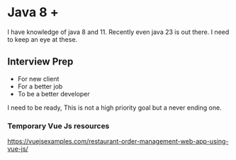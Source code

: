 # Java 8 +

I have knowledge of java 8 and 11. Recently even java 23 is out there. I need to keep an eye at these. 

## Interview Prep
- For new client
- For a better job
- To be a better developer

I need to be ready, This is not a high priority goal but a never ending one.

### Temporary Vue Js resources
https://vuejsexamples.com/restaurant-order-management-web-app-using-vue-js/
